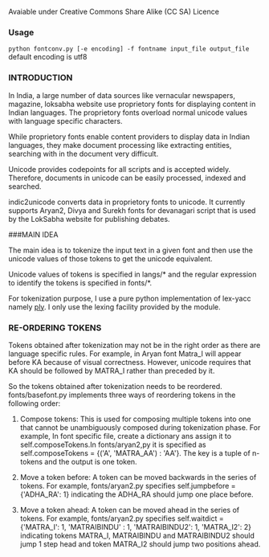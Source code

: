 Avaiable under Creative Commons Share Alike (CC SA) Licence 

### Usage    
`python fontconv.py [-e encoding] -f fontname input_file output_file`
default encoding is utf8

### INTRODUCTION

In India, a large number of data sources like vernacular newspapers, magazine,
loksabha website use proprietory fonts for displaying content in Indian
languages. The proprietory fonts overload normal unicode values with language
specific characters. 

While proprietory fonts enable content providers to display data in Indian
languages, they make document processing like extracting entities, searching
with in the document very difficult.

Unicode provides codepoints for all scripts and is accepted widely. Therefore,
documents in unicode can be easily processed, indexed and searched.


indic2unicode converts data in proprietory fonts to unicode. It currently
supports Aryan2, Divya and Surekh fonts for devanagari script that is used by
the LokSabha website for publishing debates.

###MAIN IDEA

The main idea is to tokenize the input text in a given font and then use the
unicode values of those tokens to get the unicode equivalent. 

Unicode values of tokens is specified in langs/* and the regular expression to
identify the tokens is specified in fonts/*.

For tokenization purpose, I use a pure python implementation of lex-yacc namely
[ply](http://www.dabeaz.com/ply/ply.html). I only use the lexing
facility provided by the module.

### RE-ORDERING TOKENS

Tokens obtained after tokenization may not be in the right order as there are
language specific rules. For example, in Aryan font Matra_I will appear before
KA because of visual correctness. However, unicode requires that KA should be
followed by MATRA_I rather than preceded by it.

So the tokens obtained after tokenization needs to be reordered.
fonts/basefont.py implements three ways of reordering tokens in the following
order:

1. Compose tokens: This is used for composing multiple tokens into one that
cannot be unambiguously composed during tokenization phase. For example,  In
font specific file, create a dictionary ans assign it to self.composeTokens.In
fonts/aryan2,py it is specified as  self.composeTokens = {('A', 'MATRA_AA') :
'AA'}. The key is a tuple of n-tokens and the output is one token.

2. Move a token before: A token can be moved backwards in the series of tokens.
For example, fonts/aryan2.py specifies self.jumpbefore = {'ADHA_RA': 1}
indicating the ADHA_RA should jump one place before.

3. Move a token ahead: A token can be moved ahead in the series of tokens. For
example, fonts/aryan2.py specifies self.waitdict = {'MATRA_I': 1, 'MATRAIBINDU'
: 1, 'MATRAIBINDU2': 1, 'MATRA_I2': 2} indicating tokens MATRA_I, MATRAIBINDU
and MATRAIBINDU2 should jump 1 step head and token MATRA_I2 should jump two
positions ahead.


